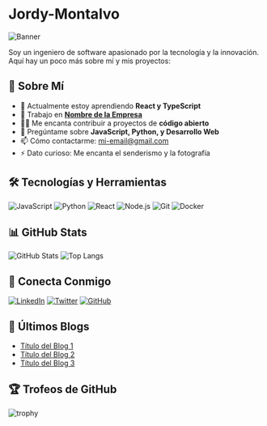 # Jordy-Montalvo
![Banner](https://mi-banner-url.com/banner.jpg)

Soy un ingeniero de software apasionado por la tecnología y la innovación. Aquí hay un poco más sobre mí y mis proyectos:

## 🚀 Sobre Mí

- 🌱 Actualmente estoy aprendiendo **React y TypeScript**
- 💼 Trabajo en **[Nombre de la Empresa](https://empresa.com)**
- 🧑‍💻 Me encanta contribuir a proyectos de **código abierto**
- 💬 Pregúntame sobre **JavaScript, Python, y Desarrollo Web**
- 📫 Cómo contactarme: [mi-email@gmail.com](mailto:mi-email@gmail.com)
- ⚡ Dato curioso: Me encanta el senderismo y la fotografía

## 🛠️ Tecnologías y Herramientas

![JavaScript](https://img.shields.io/badge/-JavaScript-black?style=flat-square&logo=javascript)
![Python](https://img.shields.io/badge/-Python-3776AB?style=flat-square&logo=python&logoColor=white)
![React](https://img.shields.io/badge/-React-61DAFB?style=flat-square&logo=react&logoColor=black)
![Node.js](https://img.shields.io/badge/-Node.js-339933?style=flat-square&logo=node-dot-js&logoColor=white)
![Git](https://img.shields.io/badge/-Git-F05032?style=flat-square&logo=git&logoColor=white)
![Docker](https://img.shields.io/badge/-Docker-2496ED?style=flat-square&logo=docker&logoColor=white)

## 📊 GitHub Stats

![GitHub Stats](https://github-readme-stats.vercel.app/api?username=tu-usuario&show_icons=true&theme=radical)
![Top Langs](https://github-readme-stats.vercel.app/api/top-langs/?username=tu-usuario&layout=compact&theme=radical)

## 🔗 Conecta Conmigo

[![LinkedIn](https://img.shields.io/badge/-LinkedIn-blue?style=flat-square&logo=linkedin&logoColor=white)](https://linkedin.com/in/tu-perfil)
[![Twitter](https://img.shields.io/badge/-Twitter-blue?style=flat-square&logo=twitter&logoColor=white)](https://twitter.com/tu-perfil)
[![GitHub](https://img.shields.io/badge/-GitHub-black?style=flat-square&logo=github&logoColor=white)](https://github.com/tu-usuario)

## 📘 Últimos Blogs

<!-- BLOG-POST-LIST:START -->
- [Título del Blog 1](https://link-al-blog-1.com)
- [Título del Blog 2](https://link-al-blog-2.com)
- [Título del Blog 3](https://link-al-blog-3.com)
<!-- BLOG-POST-LIST:END -->

## 🏆 Trofeos de GitHub

![trophy](https://github-profile-trophy.vercel.app/?username=tu-usuario&theme=onedark)
